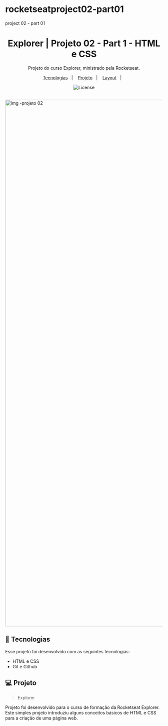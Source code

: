 # rocketseatproject02-part01
project 02 - part 01 
<h1 align="center"> Explorer | Projeto 02 - Part 1 - HTML e CSS </h1>

<p align="center">
Projeto do curso Explorer, ministrado pela Rocketseat.
</p>

<p align="center">
  <a href="#-tecnologias">Tecnologias</a>&nbsp;&nbsp;&nbsp;|&nbsp;&nbsp;&nbsp;
  <a href="#-projeto">Projeto</a>&nbsp;&nbsp;&nbsp;|&nbsp;&nbsp;&nbsp;
  <a href="#-layout">Layout</a>&nbsp;&nbsp;&nbsp;|&nbsp;&nbsp;&nbsp;
</p>

<p align="center">
  <img alt="License" src="https://www.rocketseat.com.br/assets/logos/rocketseat.svg">
</p>

<br>

<img width="1679" alt="img -projeto 02" src="https://user-images.githubusercontent.com/77169909/204578414-1376462d-9ede-4a0a-a252-86f5ec9aefd9.png">

## 🚀 Tecnologias

Esse projeto foi desenvolvido com as seguintes tecnologias:

- HTML e CSS
- Git e Github

## 💻 Projeto

> Explorer

Projeto foi desenvolvido para o curso de formação da Rocketseat Explorer. Este simples projeto introduziu alguns conceitos básicos de HTML e CSS para a criação de uma página web.

